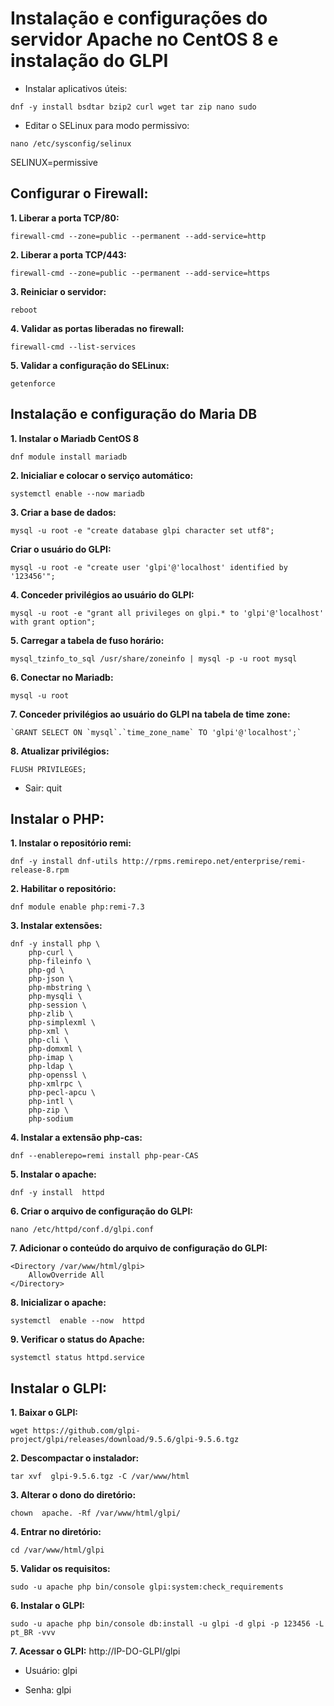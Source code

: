 # Instalação e configurações do servidor Apache no CentOS 8 e instalação do GLPI




- Instalar aplicativos úteis: 

```
dnf -y install bsdtar bzip2 curl wget tar zip nano sudo
```


- Editar o SELinux para modo permissivo: 

```
nano /etc/sysconfig/selinux
```

  SELINUX=permissive

## Configurar o Firewall:

**1. Liberar a porta TCP/80:** 

```
firewall-cmd --zone=public --permanent --add-service=http
```

**2. Liberar a porta TCP/443:** 

```
firewall-cmd --zone=public --permanent --add-service=https
```

**3. Reiniciar o servidor:** 

`reboot`

**4. Validar as portas liberadas no firewall:** 

```
firewall-cmd --list-services
```

**5. Validar a configuração do SELinux:**

`getenforce`



## Instalação e configuração do Maria DB


**1. Instalar o Mariadb CentOS 8** 

```
dnf module install mariadb
```

**2. Inicialiar e colocar o serviço automático:** 

```
systemctl enable --now mariadb
```

**3. Criar a base de dados:** 

```
mysql -u root -e "create database glpi character set utf8";
```

**Criar o usuário do GLPI:** 

```
mysql -u root -e "create user 'glpi'@'localhost' identified by '123456'";
```

**4. Conceder privilégios ao usuário do GLPI:** 

```
mysql -u root -e "grant all privileges on glpi.* to 'glpi'@'localhost' with grant option";
```

**5. Carregar a tabela de fuso horário:** 

```
mysql_tzinfo_to_sql /usr/share/zoneinfo | mysql -p -u root mysql
```

**6. Conectar no Mariadb:** 

```
mysql -u root
```

**7. Conceder privilégios ao usuário do GLPI na tabela de time zone:** 

```
`GRANT SELECT ON `mysql`.`time_zone_name` TO 'glpi'@'localhost';`
```

**8. Atualizar privilégios:** 

```
FLUSH PRIVILEGES;
```

- Sair: quit


## Instalar o PHP:

**1. Instalar o repositório remi:**

```
dnf -y install dnf-utils http://rpms.remirepo.net/enterprise/remi-release-8.rpm
```

**2. Habilitar o repositório:** 

```
dnf module enable php:remi-7.3
```

**3. Instalar extensões:**

```
dnf -y install php \
    php-curl \
    php-fileinfo \
    php-gd \
    php-json \
    php-mbstring \
    php-mysqli \
    php-session \
    php-zlib \
    php-simplexml \
    php-xml \
    php-cli \
    php-domxml \
    php-imap \
    php-ldap \
    php-openssl \
    php-xmlrpc \
    php-pecl-apcu \
    php-intl \
    php-zip \
    php-sodium
```

**4. Instalar a extensão php-cas:** 

```
dnf --enablerepo=remi install php-pear-CAS
```

**5. Instalar o apache:** 

```
dnf -y install  httpd
```

**6. Criar o arquivo de configuração do GLPI:**  

```
nano /etc/httpd/conf.d/glpi.conf
```

**7. Adicionar o conteúdo do arquivo de configuração do GLPI:**

```
<Directory /var/www/html/glpi>
    AllowOverride All
</Directory>
```

**8. Inicializar o apache:** 

```
systemctl  enable --now  httpd
```

**9. Verificar o status do Apache:** 

```
systemctl status httpd.service
```


## Instalar o GLPI:

**1. Baixar o GLPI:** 

```
wget https://github.com/glpi-project/glpi/releases/download/9.5.6/glpi-9.5.6.tgz
```

**2. Descompactar o instalador:** 

```
tar xvf  glpi-9.5.6.tgz -C /var/www/html
```

**3. Alterar o dono do diretório:** 

```
chown  apache. -Rf /var/www/html/glpi/
```

**4. Entrar no diretório:** 

```
cd /var/www/html/glpi
```

**5. Validar os requisitos:** 

```
sudo -u apache php bin/console glpi:system:check_requirements
```

**6. Instalar o GLPI:** 

```
sudo -u apache php bin/console db:install -u glpi -d glpi -p 123456 -L pt_BR -vvv
```

**7. Acessar o GLPI:** http://IP-DO-GLPI/glpi

- Usuário: glpi  
    
- Senha: glpi
    
